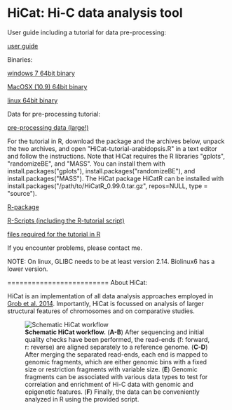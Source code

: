 HiCat: Hi-C data analysis tool
=========================

User guide including a tutorial for data pre-processing:

[user guide](https://github.com/MWSchmid/HiCat/blob/master/other/userGuide.pdf?raw=true)

Binaries:

[windows 7 64bit binary](https://github.com/MWSchmid/HiCat/blob/master/other/windows_64bit.zip?raw=true)

[MacOSX (10.9) 64bit binary](https://github.com/MWSchmid/HiCat/blob/master/other/mac64bit.zip?raw=true)

[linux 64bit binary](https://github.com/MWSchmid/HiCat/blob/master/other/linux_64bit.zip?raw=true)

Data for pre-processing tutorial:

[pre-processing data (large!)](http://www.botinst.uzh.ch/static/HiCat/At_pre-process_tutorial.zip)

For the tutorial in R, download the package and the archives below, unpack the two archives, and open "HiCat-tutorial-arabidopsis.R" in a text editor and follow the instructions. Note that HiCat requires the R libraries "gplots", "randomizeBE", and "MASS". You can install them with install.packages("gplots"), install.packages("randomizeBE"), and install.packages("MASS"). The HiCat package HiCatR can be installed with install.packages("/path/to/HiCatR_0.99.0.tar.gz", repos=NULL, type = "source").

[R-package](https://github.com/MWSchmid/HiCat/blob/master/other/HiCatR_0.99.0.tar.gz?raw=true)

[R-Scripts (including the R-tutorial script)](https://github.com/MWSchmid/HiCat/blob/master/other/Rscripts.zip?raw=true)

[files required for the tutorial in R](https://github.com/MWSchmid/HiCat/blob/master/other/At_tutorial_files.zip?raw=true)

If you encounter problems, please contact me.

NOTE: On linux, GLIBC needs to be at least version 2.14. Biolinux6 has a lower version.

=========================
About HiCat:

HiCat is an implementation of all data analysis approaches employed in <a class="reference external" href="http://www.sciencedirect.com/science/article/pii/S1097276514006029">Grob et al. 2014</a>.
Importantly, HiCat is focussed on analysis of larger structural features of chromosomes and on comparative studies. 



<figure>
  <img src="https://raw.githubusercontent.com/MWSchmid/HiCat/master/other/figure1.png" alt="Schematic HiCat workflow">
  <figcaption>
  <strong>Schematic HiCat workflow.</strong>
(<strong>A-B</strong>) After sequencing and initial quality checks have been performed, the read-ends (f: forward, r: reverse) are aligned separately to a reference genome. (<strong>C-D</strong>) After  merging the separated read-ends, each end is mapped to genomic fragments, which are either genomic bins with a fixed size or restriction fragments with variable size. (<strong>E</strong>) Genomic fragments can be associated with various data types to test for correlation and enrichment of Hi-C data with genomic and epigenetic features. (<strong>F</strong>) Finally, the data can be conveniently analyzed in R using the provided script.
  </figcaption>
</figure>

